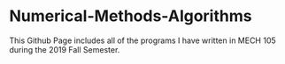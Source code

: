 # Numerical-Methods-Algorithms
This Github Page includes all of the programs I have written in MECH 105 during the 2019 Fall Semester. 

